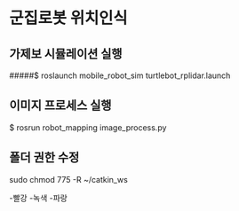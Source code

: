 군집로봇 위치인식
===============
 
가제보 시뮬레이션 실행
-----------------------
#####$ roslaunch mobile_robot_sim turtlebot_rplidar.launch 

이미지 프로세스 실행
---------------------
$ rosrun robot_mapping image_process.py

폴더 권한 수정
-------------
sudo chmod 775 -R ~/catkin_ws

-빨강
-녹색
-파랑
